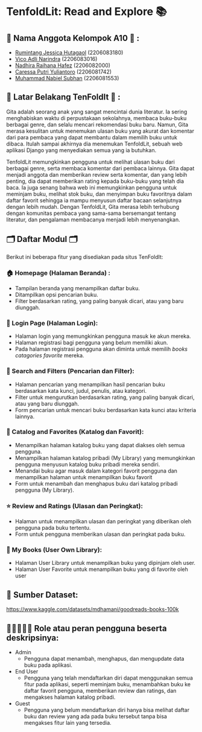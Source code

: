 # TenfoldLit: Read and Explore 📚

## 👥 Nama Anggota Kelompok A10 👥 : 
* [Rumintang Jessica Hutagaol](https://github.com/Rumintangjsi) (2206083180)
* [Vico Adli Narindra](https://github.com/VicoAdli) (2206083016)
* [Nadhira Raihana Hafez](https://github.com/nadriha) (2206082000)
* [Caressa Putri Yuliantoro](https://github.com/caressaputri) (2206081742)
* [Muhammad Nabiel Subhan](https://github.com/nabielsubhan) (2206081553)

## 📔 Latar Belakang TenFoldIt 📔 :
Gita adalah seorang anak yang sangat mencintai dunia literatur. Ia sering menghabiskan waktu di perpustakaan sekolahnya, membaca buku-buku berbagai genre, dan selalu mencari rekomendasi buku baru. Namun, Gita merasa kesulitan untuk menemukan ulasan buku yang akurat dan komentar dari para pembaca yang dapat membantu dalam memilih buku untuk dibaca. Itulah sampai akhirnya dia menemukan TenfoldLit, sebuah web aplikasi Django yang menyediakan semua yang ia butuhkan. <br>

TenfoldLit memungkinkan pengguna untuk melihat ulasan buku dari berbagai genre, serta membaca komentar dari pembaca lainnya. Gita dapat menjadi anggota dan memberikan review serta komentar, dan yang lebih penting, dia dapat memberikan rating kepada buku-buku yang telah dia baca. Ia juga senang bahwa web ini memungkinkan pengguna untuk meminjam buku, melihat stok buku, dan menyimpan buku favoritnya dalam daftar favorit sehingga ia mampu menyusun daftar bacaan selanjutnya dengan lebih mudah. Dengan TenfoldLit, Gita merasa lebih terhubung dengan komunitas pembaca yang sama-sama bersemangat tentang literatur, dan pengalaman membacanya menjadi lebih menyenangkan.

## 🗂️ Daftar Modul 🗂️ 
Berikut ini beberapa fitur yang disediakan pada situs TenFoldIt:
### 🏠 Homepage (Halaman Beranda) :
* Tampilan beranda yang menampilkan daftar buku.
* Ditampilkan opsi pencarian buku.
* Filter berdasarkan rating, yang paling banyak dicari, atau yang baru diunggah.

### 👤 Login Page (Halaman Login):
* Halaman login yang memungkinkan pengguna masuk ke akun mereka.
* Halaman registrasi bagi pengguna yang belum memiliki akun.
* Pada halaman registrasi pengguna akan diminta untuk memilih _books catagories favorite_ mereka.

### 🔎 Search and Filters (Pencarian dan Filter):
* Halaman pencarian yang menampilkan hasil pencarian buku berdasarkan kata kunci, judul, penulis, atau kategori.
* Filter untuk mengurutkan berdasarkan rating, yang paling banyak dicari, atau yang baru diunggah.
* Form pencarian untuk mencari buku berdasarkan kata kunci atau kriteria lainnya.

### 📱 Catalog and Favorites (Katalog dan Favorit):
* Menampilkan halaman katalog buku yang dapat diakses oleh semua pengguna.
* Menampilkan halaman katalog pribadi (My Library) yang memungkinkan pengguna menyusun katalog buku pribadi mereka sendiri.
* Menandai buku agar masuk dalam kategori favorit pengguna dan menampilkan halaman untuk menampilkan buku favorit
* Form untuk menambah dan menghapus buku dari katalog pribadi pengguna (My Library).

### ⭐️ Review and Ratings (Ulasan dan Peringkat):
* Halaman untuk menampilkan ulasan dan peringkat yang diberikan oleh pengguna pada buku tertentu.
* Form untuk pengguna memberikan ulasan dan peringkat pada buku.

### 📒 My Books (User Own Library):
* Halaman User Library untuk menampilkan buku yang dipinjam oleh user.
* Halaman User Favorite untuk menampilkan buku yang di favorite oleh user

## 📂 Sumber Dataset:
https://www.kaggle.com/datasets/mdhamani/goodreads-books-100k

## 👩🏻👱🏻‍♂️ Role atau peran pengguna beserta deskripsinya: 
* Admin
    * Pengguna dapat menambah, menghapus, dan mengupdate data buku pada aplikasi.
* End User
    * Pengguna yang telah mendaftarkan diri dapat menggunakan semua fitur pada aplikasi, seperti meminjam buku, menambahkan buku ke daftar favorit pengguna, memberikan review dan ratings, dan mengakses halaman katalog pribadi.
* Guest
    * Pengguna yang belum mendaftarkan diri hanya bisa melihat daftar buku dan review yang ada pada buku tersebut tanpa bisa mengakses fitur lain yang tersedia.



